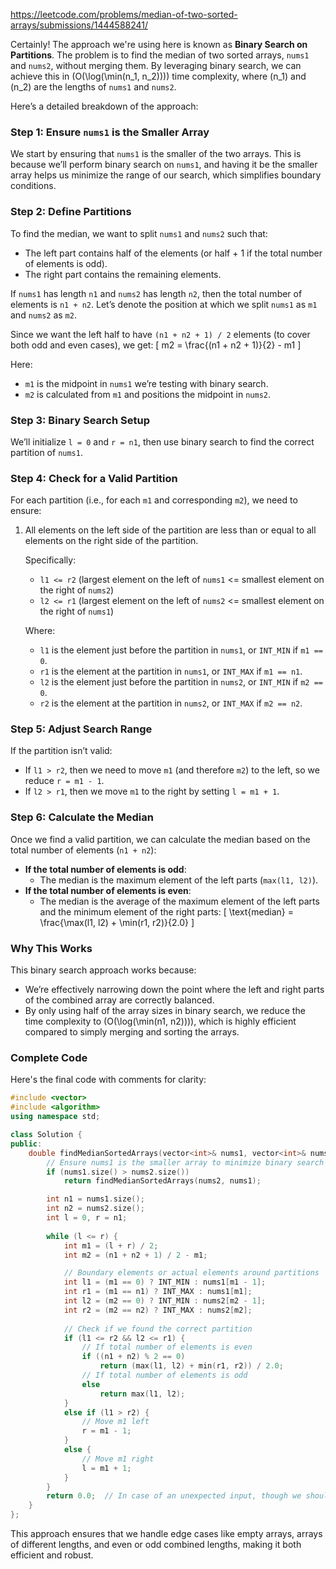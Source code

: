 https://leetcode.com/problems/median-of-two-sorted-arrays/submissions/1444588241/

Certainly! The approach we're using here is known as **Binary Search on Partitions**. The problem is to find the median of two sorted arrays, `nums1` and `nums2`, without merging them. By leveraging binary search, we can achieve this in \(O(\log(\min(n_1, n_2)))\) time complexity, where \(n_1\) and \(n_2\) are the lengths of `nums1` and `nums2`.

Here’s a detailed breakdown of the approach:

### Step 1: Ensure `nums1` is the Smaller Array
We start by ensuring that `nums1` is the smaller of the two arrays. This is because we’ll perform binary search on `nums1`, and having it be the smaller array helps us minimize the range of our search, which simplifies boundary conditions.

### Step 2: Define Partitions
To find the median, we want to split `nums1` and `nums2` such that:
- The left part contains half of the elements (or half + 1 if the total number of elements is odd).
- The right part contains the remaining elements.

If `nums1` has length `n1` and `nums2` has length `n2`, then the total number of elements is `n1 + n2`. Let’s denote the position at which we split `nums1` as `m1` and `nums2` as `m2`.

Since we want the left half to have `(n1 + n2 + 1) / 2` elements (to cover both odd and even cases), we get:
\[ m2 = \frac{(n1 + n2 + 1)}{2} - m1 \]

Here:
- `m1` is the midpoint in `nums1` we’re testing with binary search.
- `m2` is calculated from `m1` and positions the midpoint in `nums2`.

### Step 3: Binary Search Setup
We’ll initialize `l = 0` and `r = n1`, then use binary search to find the correct partition of `nums1`.

### Step 4: Check for a Valid Partition
For each partition (i.e., for each `m1` and corresponding `m2`), we need to ensure:
1. All elements on the left side of the partition are less than or equal to all elements on the right side of the partition.
   
   Specifically:
   - `l1 <= r2` (largest element on the left of `nums1` <= smallest element on the right of `nums2`)
   - `l2 <= r1` (largest element on the left of `nums2` <= smallest element on the right of `nums1`)

   Where:
   - `l1` is the element just before the partition in `nums1`, or `INT_MIN` if `m1 == 0`.
   - `r1` is the element at the partition in `nums1`, or `INT_MAX` if `m1 == n1`.
   - `l2` is the element just before the partition in `nums2`, or `INT_MIN` if `m2 == 0`.
   - `r2` is the element at the partition in `nums2`, or `INT_MAX` if `m2 == n2`.

### Step 5: Adjust Search Range
If the partition isn’t valid:
- If `l1 > r2`, then we need to move `m1` (and therefore `m2`) to the left, so we reduce `r = m1 - 1`.
- If `l2 > r1`, then we move `m1` to the right by setting `l = m1 + 1`.

### Step 6: Calculate the Median
Once we find a valid partition, we can calculate the median based on the total number of elements (`n1 + n2`):
- **If the total number of elements is odd**:
  - The median is the maximum element of the left parts (`max(l1, l2)`).
- **If the total number of elements is even**:
  - The median is the average of the maximum element of the left parts and the minimum element of the right parts:
    \[
    \text{median} = \frac{\max(l1, l2) + \min(r1, r2)}{2.0}
    \]

### Why This Works
This binary search approach works because:
- We’re effectively narrowing down the point where the left and right parts of the combined array are correctly balanced.
- By only using half of the array sizes in binary search, we reduce the time complexity to \(O(\log(\min(n1, n2)))\), which is highly efficient compared to simply merging and sorting the arrays.

### Complete Code

Here's the final code with comments for clarity:

```cpp
#include <vector>
#include <algorithm>
using namespace std;

class Solution {
public:
    double findMedianSortedArrays(vector<int>& nums1, vector<int>& nums2) {
        // Ensure nums1 is the smaller array to minimize binary search range
        if (nums1.size() > nums2.size()) 
            return findMedianSortedArrays(nums2, nums1);

        int n1 = nums1.size();
        int n2 = nums2.size();
        int l = 0, r = n1;
        
        while (l <= r) {   
            int m1 = (l + r) / 2;
            int m2 = (n1 + n2 + 1) / 2 - m1;

            // Boundary elements or actual elements around partitions
            int l1 = (m1 == 0) ? INT_MIN : nums1[m1 - 1];
            int r1 = (m1 == n1) ? INT_MAX : nums1[m1];
            int l2 = (m2 == 0) ? INT_MIN : nums2[m2 - 1];
            int r2 = (m2 == n2) ? INT_MAX : nums2[m2];
            
            // Check if we found the correct partition
            if (l1 <= r2 && l2 <= r1) {
                // If total number of elements is even
                if ((n1 + n2) % 2 == 0) 
                    return (max(l1, l2) + min(r1, r2)) / 2.0;
                // If total number of elements is odd
                else 
                    return max(l1, l2);
            } 
            else if (l1 > r2) {
                // Move m1 left
                r = m1 - 1;
            } 
            else {
                // Move m1 right
                l = m1 + 1;
            }
        }
        return 0.0;  // In case of an unexpected input, though we should never reach here
    }
};
```

This approach ensures that we handle edge cases like empty arrays, arrays of different lengths, and even or odd combined lengths, making it both efficient and robust.
